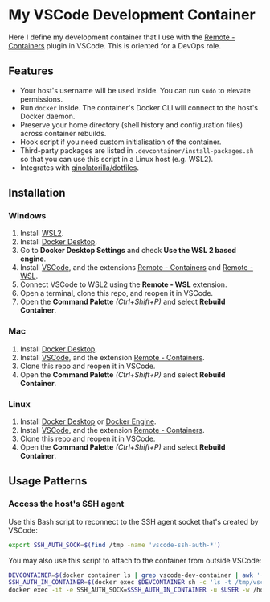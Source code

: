 # My VSCode Development Container

Here I define my development container that I use with the [Remote - Containers](https://aka.ms/vscode-remote/)
plugin in VSCode. This is oriented for a DevOps role.

## Features

- Your host's username will be used inside. You can run `sudo` to elevate permissions.
- Run `docker` inside. The container's Docker CLI will connect to the host's Docker daemon.
- Preserve your home directory (shell history and configuration files) across container rebuilds.
- Hook script if you need custom initialisation of the container.
- Third-party packages are listed in `.devcontainer/install-packages.sh` so that you can use this script in a Linux host (e.g. WSL2).
- Integrates with [ginolatorilla/dotfiles](https://github.com/ginolatorilla/dotfiles).

## Installation

### Windows

1. Install [WSL2](https://docs.microsoft.com/en-us/windows/wsl/install).
2. Install [Docker Desktop](https://docs.docker.com/desktop/install/windows-install/).
3. Go to **Docker Desktop Settings** and check **Use the WSL 2 based engine**.
4. Install [VSCode](https://code.visualstudio.com/), and the extensions
   [Remote - Containers](https://marketplace.visualstudio.com/items?itemName=ms-vscode-remote.remote-containers) and
   [Remote - WSL](https://marketplace.visualstudio.com/items?itemName=ms-vscode-remote.remote-wsl).
5. Connect VSCode to WSL2 using the **Remote - WSL** extension.
6. Open a terminal, clone this repo, and reopen it in VSCode.
7. Open the **Command Palette** _(Ctrl+Shift+P)_ and select **Rebuild Container**.

### Mac

1. Install [Docker Desktop](https://docs.docker.com/desktop/install/mac-install/).
2. Install [VSCode](https://code.visualstudio.com/), and the extension
   [Remote - Containers](https://marketplace.visualstudio.com/items?itemName=ms-vscode-remote.remote-containers).
3. Clone this repo and reopen it in VSCode.
4. Open the **Command Palette** _(Ctrl+Shift+P)_ and select **Rebuild Container**.

### Linux

1. Install [Docker Desktop](https://docs.docker.com/desktop/install/linux-install/) or [Docker Engine](https://docs.docker.com/engine/install/).
2. Install [VSCode](https://code.visualstudio.com/), and the extension
   [Remote - Containers](https://marketplace.visualstudio.com/items?itemName=ms-vscode-remote.remote-containers).
3. Clone this repo and reopen it in VSCode.
4. Open the **Command Palette** _(Ctrl+Shift+P)_ and select **Rebuild Container**.

## Usage Patterns

### Access the host's SSH agent

Use this Bash script to reconnect to the SSH agent socket that's created by VSCode:

```bash
export SSH_AUTH_SOCK=$(find /tmp -name 'vscode-ssh-auth-*')
```

You may also use this script to attach to the container from outside VSCode:

```bash
DEVCONTAINER=$(docker container ls | grep vscode-dev-container | awk '{print $1}')
SSH_AUTH_IN_CONTAINER=$(docker exec $DEVCONTAINER sh -c 'ls -t /tmp/vscode-ssh-auth* 2>/dev/null' | head -1)
docker exec -it -e SSH_AUTH_SOCK=$SSH_AUTH_IN_CONTAINER -u $USER -w /home/$USER $DEVCONTAINER bash
```
